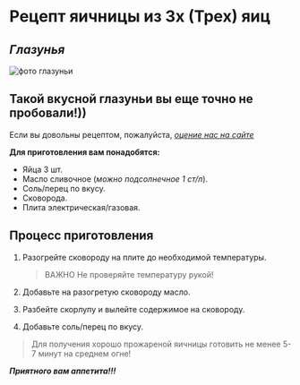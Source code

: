 # Рецепт яичницы из 3х (Трех) яиц

## *Глазунья*

![фото глазуньи](Глазунья.jpg)

## Такой вкусной глазуньи вы еще точно не пробовали!))

Если вы довольны рецептом, пожалуйста, [ *оцение нас на сайте*][def]

[def]: https://supereggs.ru "СуперЯичница"

**Для приготовления вам понадобятся:**

- Яйца 3 шт.
- Масло сливочное (*можно подсолнечное 1 ст/л*).
- Соль/перец по вкусу.
- Сковорода.
- Плита электрическая/газовая.

## Процесс приготовления

1. Разогрейте сковороду на плите до необходимой температуры.

    > ВАЖНО Не проверяйте температуру рукой!

2. Добавьте на разогретую сковороду масло.
3. Разбейте скорлупу и вылейте содержимое на сковороду.
4. Добавьте соль/перец по вкусу.

>Для получения хорошо прожареной яичницы готовить не менее 5-7 минут на среднем огне!

***Приятного вам аппетита!!!***

[def]: https://supereggs.ru "СуперЯичница"
